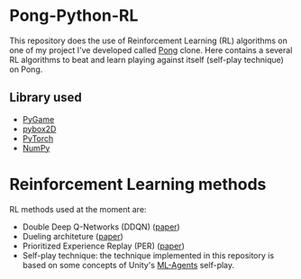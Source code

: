 # Pong-Python-RL
This repository does the use of Reinforcement Learning (RL) algorithms on one of my project I've developed called [Pong](https://github.com/bottamichele/Pong-Python) clone.
Here contains a several RL algorithms to beat and learn playing against itself (self-play technique) on Pong.

## Library used
- [PyGame](https://www.pygame.org/)
- [pybox2D](https://github.com/pybox2d/pybox2d)
- [PyTorch](https://pytorch.org/)
- [NumPy](https://numpy.org/)

# Reinforcement Learning methods
RL methods used at the moment are:
- Double Deep Q-Networks (DDQN) ([paper](https://arxiv.org/abs/1509.06461))
- Dueling architeture ([paper](https://arxiv.org/abs/1511.06581))
- Prioritized Experience Replay (PER) ([paper](https://arxiv.org/abs/1511.05952))
- Self-play technique: the technique implemented in this repository is based on some concepts of Unity's [ML-Agents](https://github.com/Unity-Technologies/ml-agents) self-play.
